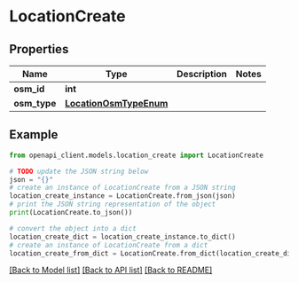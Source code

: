 # LocationCreate


## Properties

Name | Type | Description | Notes
------------ | ------------- | ------------- | -------------
**osm_id** | **int** |  | 
**osm_type** | [**LocationOsmTypeEnum**](LocationOsmTypeEnum.md) |  | 

## Example

```python
from openapi_client.models.location_create import LocationCreate

# TODO update the JSON string below
json = "{}"
# create an instance of LocationCreate from a JSON string
location_create_instance = LocationCreate.from_json(json)
# print the JSON string representation of the object
print(LocationCreate.to_json())

# convert the object into a dict
location_create_dict = location_create_instance.to_dict()
# create an instance of LocationCreate from a dict
location_create_from_dict = LocationCreate.from_dict(location_create_dict)
```
[[Back to Model list]](../README.md#documentation-for-models) [[Back to API list]](../README.md#documentation-for-api-endpoints) [[Back to README]](../README.md)


